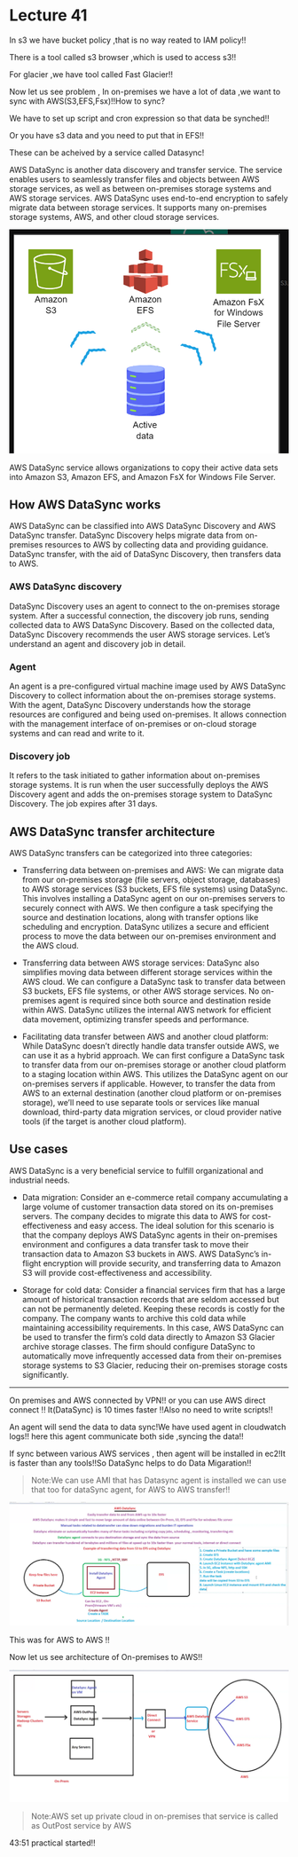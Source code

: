 # Lecture 41

In s3 we have bucket policy ,that is no way reated to IAM policy!!

There is a tool called s3 browser ,which is used to access s3!!

For glacier ,we have tool called Fast Glacier!!

Now let us see problem , In on-premises we have a lot of data ,we want to sync with AWS(S3,EFS,Fsx)!!How to sync?

We have to set up script and cron expression so that data be synched!!

Or you have s3 data and you need to put that in EFS!!

These can be acheived by a service called Datasync!

AWS DataSync is another data discovery and transfer service. The service enables users to seamlessly transfer files and objects between AWS storage services, as well as between on-premises storage systems and AWS storage services. AWS DataSync uses end-to-end encryption to safely migrate data between storage services. It supports many on-premises storage systems, AWS, and other cloud storage services.

![alt text](image.png)

AWS DataSync service allows organizations to copy their active data sets into Amazon S3, Amazon EFS, and Amazon FsX for Windows File Server.

## How AWS DataSync works
AWS DataSync can be classified into AWS DataSync Discovery and AWS DataSync transfer. DataSync Discovery helps migrate data from on-premises resources to AWS by collecting data and providing guidance. DataSync transfer, with the aid of DataSync Discovery, then transfers data to AWS.

### AWS DataSync discovery
DataSync Discovery uses an agent to connect to the on-premises storage system. After a successful connection, the discovery job runs, sending collected data to AWS DataSync Discovery. Based on the collected data, DataSync Discovery recommends the user AWS storage services. Let’s understand an agent and discovery job in detail.

### Agent
An agent is a pre-configured virtual machine image used by AWS DataSync Discovery to collect information about the on-premises storage systems. With the agent, DataSync Discovery understands how the storage resources are configured and being used on-premises. It allows connection with the management interface of on-premises or on-cloud storage systems and can read and write to it.

### Discovery job
It refers to the task initiated to gather information about on-premises storage systems. It is run when the user successfully deploys the AWS Discovery agent and adds the on-premises storage system to DataSync Discovery. The job expires after 31 days.


## AWS DataSync transfer architecture
AWS DataSync transfers can be categorized into three categories:

- Transferring data between on-premises and AWS: We can migrate data from our on-premises storage (file servers, object storage, databases) to AWS storage services (S3 buckets, EFS file systems) using DataSync. This involves installing a DataSync agent on our on-premises servers to securely connect with AWS. We then configure a task specifying the source and destination locations, along with transfer options like scheduling and encryption. DataSync utilizes a secure and efficient process to move the data between our on-premises environment and the AWS cloud.

- Transferring data between AWS storage services: DataSync also simplifies moving data between different storage services within the AWS cloud. We can configure a DataSync task to transfer data between S3 buckets, EFS file systems, or other AWS storage services. No on-premises agent is required since both source and destination reside within AWS. DataSync utilizes the internal AWS network for efficient data movement, optimizing transfer speeds and performance.


- Facilitating data transfer between AWS and another cloud platform: While DataSync doesn’t directly handle data transfer outside AWS, we can use it as a hybrid approach. We can first configure a DataSync task to transfer data from our on-premises storage or another cloud platform to a staging location within AWS. This utilizes the DataSync agent on our on-premises servers if applicable. However, to transfer the data from AWS to an external destination (another cloud platform or on-premises storage), we’ll need to use separate tools or services like manual download, third-party data migration services, or cloud provider native tools (if the target is another cloud platform).


## Use cases
AWS DataSync is a very beneficial service to fulfill organizational and industrial needs.

- Data migration: Consider an e-commerce retail company accumulating a large volume of customer transaction data stored on its on-premises servers. The company decides to migrate this data to AWS for cost-effectiveness and easy access. The ideal solution for this scenario is that the company deploys AWS DataSync agents in their on-premises environment and configures a data transfer task to move their transaction data to Amazon S3 buckets in AWS. AWS DataSync’s in-flight encryption will provide security, and transferring data to Amazon S3 will provide cost-effectiveness and accessibility.

- Storage for cold data: Consider a financial services firm that has a large amount of historical transaction records that are seldom accessed but can not be permanently deleted. Keeping these records is costly for the company. The company wants to archive this cold data while maintaining accessibility requirements. In this case, AWS DataSync can be used to transfer the firm’s cold data directly to Amazon S3 Glacier archive storage classes. The firm should configure DataSync to automatically move infrequently accessed data from their on-premises storage systems to S3 Glacier, reducing their on-premises storage costs significantly.

---

On premises and AWS connected by VPN!! or you can use AWS direct connect !! It(DataSync) is 10 times faster !!Also no need to write scripts!!

An agent will send the data to data sync!We have used agent in cloudwatch logs!! here this agent communicate both side ,syncing the data!!

If sync between various AWS services , then agent will be installed in ec2!It is faster than any tools!!So DataSync helps to do Data Migaration!!

>Note:We can use AMI that has Datasync agent is installed we can use that too for dataSync agent, for AWS to AWS transfer!!

![alt text](image-1.png)

This was for AWS to AWS !!

Now let us see architecture of On-premises to AWS!!

![alt text](image-2.png)

>Note:AWS set up private cloud in on-premises that service is called as OutPost service by AWS

43:51 practical started!!








































































